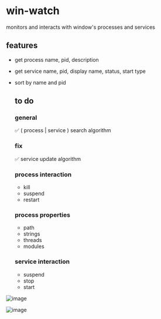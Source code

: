 # win-watch
monitors and interacts with window's processes and services

## features
- get process name, pid, description
- get service name, pid, display name, status, start type
- sort by name and pid

  ## to do

  ### general
  ✅ ( process | service ) search algorithm

  ### fix
  ✅ service update algorithm
  
  ### process interaction
  - kill
  - suspend
  - restart
    
  ### process properties
  - path
  - strings
  - threads
  - modules
 
  ### service interaction
  - suspend
  - stop
  - start

![image](https://github.com/user-attachments/assets/fbf4b9a3-5931-4fc1-aaf6-ae54e0429cc6)

![image](https://github.com/user-attachments/assets/f759f89c-3724-43a8-adba-95c00c4109b5)
